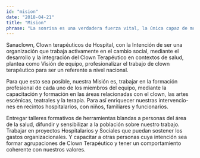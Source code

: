 ```yaml
---
id: "mision"
date: "2018-04-21"
title: "Mision"
phrase: "La sonrisa es una verdadera fuerza vital, la única capaz de mover lo inconmovible"
---
```


Sanaclown, Clown terapéuticos de Hospital, con la Intención de ser una organización que trabaja activamente en el cambio social, mediante el desarrollo y la integración del Clown Terapéutico en contextos de salud, plantea como Visión de equipo, profesionalizar el trabajo de clown terapéutico para ser un referente a nivel nacional.

Para que esto sea posible, nuestra Misión es, trabajar en la formación profesional de cada uno de los miembros del equipo, mediante la capacitación y formación en las áreas relacionadas con el clown, las artes escénicas, teatrales y la terapia. Para así enriquecer nuestras intervencio- nes en recintos hospitalarios, con niños, familiares y funcionarios.

Entregar talleres formativos de herramientas blandas a personas del área de la salud, difundir y sensibilizar a la población sobre nuestro trabajo.
Trabajar en proyectos Hospitalarios y Sociales que puedan sostener los gastos organizacionales. Y capacitar a otras personas cuya intención sea formar agrupaciones de Clown Terapéutico y tener un comportamiento coherente con nuestros valores.